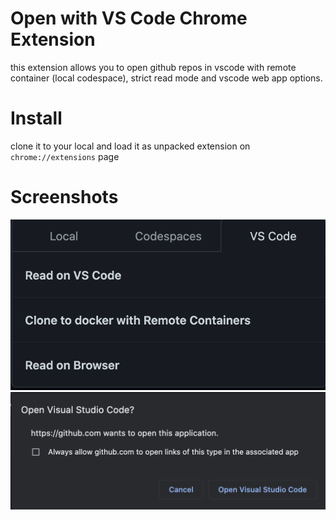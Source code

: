 # Open with VS Code Chrome Extension
this extension allows you to open github repos in vscode with remote container (local codespace), strict read mode and vscode web app options.

# Install
clone it to your local and load it as unpacked extension on `chrome://extensions` page

# Screenshots
![1](ss_1.png)
![2](ss_2.png)
